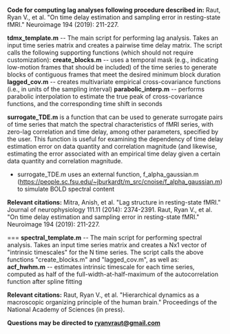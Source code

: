 **Code for computing lag analyses following procedure described in:**
Raut, Ryan V., et al. "On time delay estimation and sampling error in resting-state fMRI." Neuroimage 194 (2019): 211-227.

**tdmx_template.m** -- The main script for performing lag analysis. Takes an input time series matrix and creates a pairwise time delay matrix. The script calls the following supporting functions (which should not require customization):
**create_blocks.m** -- uses a temporal mask (e.g., indicating low-motion frames that should be included) of the time series to generate blocks of contiguous frames that meet the desired minimum block duration  
**lagged_cov.m** -- creates multivariate empirical cross-covariance functions (i.e., in units of the sampling interval)
**parabolic_interp.m** -- performs parabolic interpolation to estimate the true peak of cross-covariance functions, and the corresponding time shift in seconds

**surrogate_TDE.m** is a function that can be used to generate surrogate pairs of time series that match the spectral characteristics of fMRI series, with zero-lag correlation and time delay, among other parameters, specified by the user. This function is useful for examining the dependency of time delay estimation error on data quantity and correlation magnitude (and likewise, estimating the error associated with an empirical time delay given a certain data quantity and correlation magnitude.
- surrogate_TDE.m uses an external function, f_alpha_gaussian.m (https://people.sc.fsu.edu/~jburkardt/m_src/cnoise/f_alpha_gaussian.m) to simulate BOLD spectral content

**Relevant citations:**
Mitra, Anish, et al. "Lag structure in resting-state fMRI." Journal of neurophysiology 111.11 (2014): 2374-2391.
Raut, Ryan V., et al. "On time delay estimation and sampling error in resting-state fMRI." Neuroimage 194 (2019): 211-227.

===
**spectral_template.m** -- The main script for performing spectral analysis. Takes an input time series matrix and creates a Nx1 vector of "intrinsic timescales" for the N time series. The script calls the above functions "create_blocks.m" and "lagged_cov.m", as well as:      
**acf_hwhm.m** -- estimates intrinsic timescale for each time series, computed as half of the full-width-at-half-maximum of the autocorrelation function after spline fitting

**Relevant citations:**
Raut, Ryan V., et al. "Hierarchical dynamics as a macroscopic organizing principle of the human brain." Proceedings of the National Academy of Sciences (in press).


**Questions may be directed to ryanvraut@gmail.com**
